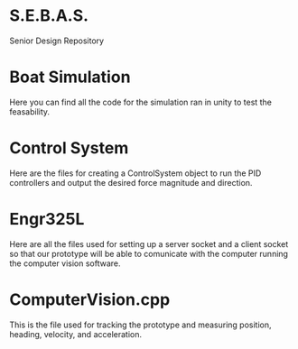 # S.E.B.A.S.
Senior Design Repository
# Boat Simulation
Here you can find all the code for the simulation ran in unity to test the feasability.
# Control System
Here are the files for creating a ControlSystem object to run the PID controllers and output the desired force magnitude and direction. 
# Engr325L
Here are all the files used for setting up a server socket and a client socket so that our prototype will be able to comunicate with the computer running the computer vision software.
# ComputerVision.cpp
This is the file used for tracking the prototype and measuring position, heading, velocity, and acceleration. 
